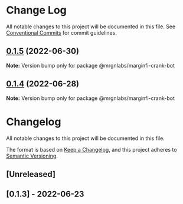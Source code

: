 # Change Log

All notable changes to this project will be documented in this file.
See [Conventional Commits](https://conventionalcommits.org) for commit guidelines.

## [0.1.5](https://github.com/mrgnlabs/marginfi-sdk/compare/@mrgnlabs/marginfi-crank-bot@0.1.4...@mrgnlabs/marginfi-crank-bot@0.1.5) (2022-06-30)

**Note:** Version bump only for package @mrgnlabs/marginfi-crank-bot





## [0.1.4](https://github.com/mrgnlabs/marginfi-sdk/compare/@mrgnlabs/marginfi-crank-bot@0.1.3...@mrgnlabs/marginfi-crank-bot@0.1.4) (2022-06-28)

**Note:** Version bump only for package @mrgnlabs/marginfi-crank-bot





# Changelog

All notable changes to this project will be documented in this file.

The format is based on [Keep a Changelog](https://keepachangelog.com/en/1.0.0/),
and this project adheres to [Semantic Versioning](https://semver.org/spec/v2.0.0.html).

## [Unreleased]

## [0.1.3] - 2022-06-23
